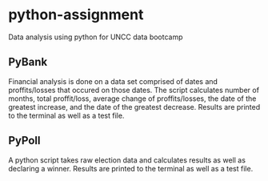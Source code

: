 # python-assignment
Data analysis using python for UNCC data bootcamp

## PyBank
Financial analysis is done on a data set comprised of dates and proffits/losses that occured on those dates. The script calculates number of months, total proffit/loss, average change of proffits/losses, the date of the greatest increase, and the date of the greatest decrease. Results are printed to the terminal as well as a test file.

## PyPoll
A python script takes raw election data and calculates results as well as declaring a winner. Results are printed to the terminal as well as a test file.

